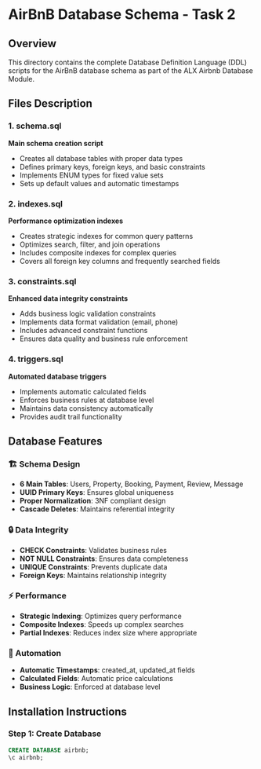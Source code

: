 # AirBnB Database Schema - Task 2

## Overview
This directory contains the complete Database Definition Language (DDL) scripts for the AirBnB database schema as part of the ALX Airbnb Database Module.

## Files Description

### 1. schema.sql
**Main schema creation script**
- Creates all database tables with proper data types
- Defines primary keys, foreign keys, and basic constraints
- Implements ENUM types for fixed value sets
- Sets up default values and automatic timestamps

### 2. indexes.sql
**Performance optimization indexes**
- Creates strategic indexes for common query patterns
- Optimizes search, filter, and join operations
- Includes composite indexes for complex queries
- Covers all foreign key columns and frequently searched fields

### 3. constraints.sql
**Enhanced data integrity constraints**
- Adds business logic validation constraints
- Implements data format validation (email, phone)
- Includes advanced constraint functions
- Ensures data quality and business rule enforcement

### 4. triggers.sql
**Automated database triggers**
- Implements automatic calculated fields
- Enforces business rules at database level
- Maintains data consistency automatically
- Provides audit trail functionality

## Database Features

### 🏗️ Schema Design
- **6 Main Tables**: Users, Property, Booking, Payment, Review, Message
- **UUID Primary Keys**: Ensures global uniqueness
- **Proper Normalization**: 3NF compliant design
- **Cascade Deletes**: Maintains referential integrity

### 🔒 Data Integrity
- **CHECK Constraints**: Validates business rules
- **NOT NULL Constraints**: Ensures data completeness
- **UNIQUE Constraints**: Prevents duplicate data
- **Foreign Keys**: Maintains relationship integrity

### ⚡ Performance
- **Strategic Indexing**: Optimizes query performance
- **Composite Indexes**: Speeds up complex searches
- **Partial Indexes**: Reduces index size where appropriate

### 🔄 Automation
- **Automatic Timestamps**: created_at, updated_at fields
- **Calculated Fields**: Automatic price calculations
- **Business Logic**: Enforced at database level

## Installation Instructions

### Step 1: Create Database
```sql
CREATE DATABASE airbnb;
\c airbnb;